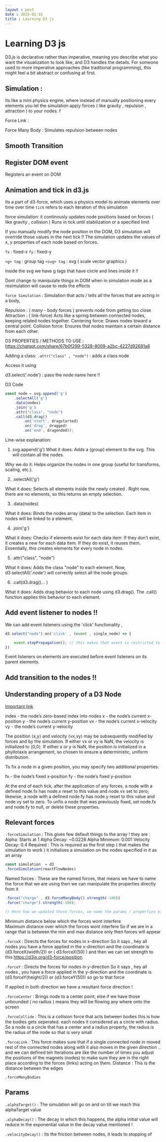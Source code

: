 ```yaml
---
layout : post
date : 2025-02-15
title : Learning D3 js 
---
```


# Learning D3 js 
D3.js is declarative rather than imperative, meaning you describe what you want the visualization to look like, and D3 handles the details. For someone used to more imperative approaches (like traditional programming), this might feel a bit abstract or confusing at first.

## Simulation : 

Its like a mini physics engine, where instead of manually positioning every elements you let the simulation apply forces ( like gravity , repulsion , attraction ) to your nodes. 
f

Force Link : 

Force Many Body : Simulates repulsion between nodes 


## Smooth Transition 


## Register DOM event

Registers an event on DOM 

## Animation and tick in d3.js 

Its a part of d3-force, which uses a physics model to animate elements over time over time 
`tick` refers to each iteration of this simulation 

force simulation: it continously updates node positions based on forces ( like gravity , collision ) 
Runs in tick until stabilization or a specified limit 

If you manually modify the node position in the DOM, D3 simulation will override those values in the next tick !!
The simulation updates the values of x, y properties of each node based on forces. 

`fx` : fixed-x
`fy` : fixed-y

`<g> tag` : group tag 
`<svg> tag` : svg ( scale vector graphics ) 

Inside the svg we have g tags that have circle and lines inside it !! 

Dont change to manipulate things in DOM when in simulation mode as a resimulation will cause to redo the effects  

`force Simulation` : Simulation that acts / tells all the forces that are acting in a body, 

Repulsion : ( many - body forces ) prevents node from getting too close 
Attraction : ( link-force)  Acts like a spring between connected nodes, keeping related nodes together.
Centering force: Draws nodes toward a central point.
Collision force: Ensures that nodes maintain a certain distance from each other.


D3 PROPERTIES / METHODS TO USE : https://chatgpt.com/share/67b0f299-5328-8009-a2bc-4227d92681a8

Adding a class: 
`.attr("class" , "node")` : adds a class node

Access it using 

d3.select('.node') : pass the node name here !! 



D3 Code 
```javascript
const node = svg.append('g')  
    .selectAll('g')  
    .data(nodes)  
    .join('g')  
    .attr("class", "node")  
    .call(d3.drag()  
        .on('start', dragstarted)  
        .on('drag', dragged)  
        .on('end', dragended));  
```

Line-wise explanation: 

1) svg.append('g')
What it does:
    Adds a <g> (group) element to the svg.
    This <g> will contain all the nodes.

Why we do it:
    Helps organize the nodes in one group (useful for transforms, scaling, etc.).

2) .selectAll('g')

What it does:
    Selects all <g> elements inside the newly created <g>.
    Right now, there are no <g> elements, so this returns an empty selection.

3) .data(nodes)

What it does:
    Binds the nodes array (data) to the selection.
    Each item in nodes will be linked to a <g> element.

4) .join('g')

What it does:
    Checks if <g> elements exist for each data item:
        If they don’t exist, it creates a new <g> for each data item.
        If they do exist, it reuses them.
    Essentially, this creates <g> elements for every node in nodes.

5) .attr("class", "node")

What it does:
    Adds the class "node" to each <g> element.
    Now, d3.selectAll('.node') will correctly select all the node groups.

6) .call(d3.drag()... )

What it does:
    Adds drag behavior to each node using d3.drag().
    The .call() function applies this behavior to each <g> element.


## Add event listener to nodes !!

We can add event listeners using the 'click' functionality , 


```javascript 
d3.select("node").on('click' , (event , single_node) => {

    event.stopPropagation(); // this makes that event is restricted to here only and doesnt propagates furtehr  
})
```

Event listeners on elements are executed before event listeners on its parent elements.


## Add transition to the nodes !! 


## Understanding propery of a D3 Node 
[Important link](https://d3js.org/d3-force/simulation#simulation_nodes)

index - the node’s zero-based index into nodes
x - the node’s current x-position
y - the node’s current y-position
vx - the node’s current x-velocity
vy - the node’s current y-velocity

The position ⟨x,y⟩ and velocity ⟨vx,vy⟩ may be subsequently modified by forces and by the simulation. If either vx or vy is NaN, the velocity is initialized to ⟨0,0⟩. If either x or y is NaN, the position is initialized in a phyllotaxis arrangement, so chosen to ensure a deterministic, uniform distribution.

To fix a node in a given position, you may specify two additional properties:

fx - the node’s fixed x-position
fy - the node’s fixed y-position

At the end of each tick, after the application of any forces, a node with a defined node.fx has node.x reset to this value and node.vx set to zero; likewise, a node with a defined node.fy has node.y reset to this value and node.vy set to zero. To unfix a node that was previously fixed, set node.fx and node.fy to null, or delete these properties.

## Relevant forces

`.forceSimulation` : This gives few default things to the array !
they are : 
Alpha: Starts at 1
Alpha Decay: ~0.0228
Alpha Minimum: 0.001
Velocity Decay: 0.4
Required : This is required as the first step ( that makes the simulation to work ) it initialises a simulation on the nodes specified in it as an array 

```javascript 
const simulation  = d3
.forceSimulation(reactFlowNodes)

```

Named forces : These are the named forces, that means we have to name the force that we are using then we can manipulate the properties directly from it 

```javascript 
.force("charge" , d3.forceManyBody().strength(-100)) 
.force("charge").strength(-100);

// Here how we updated those forces, we name the params / properties of the force using its "name"  
```

Minimum distance below which the forces wont interfere  
Maximum distance over which the forces wont interfere
So if we are in a range that is between the min and max distance only then forces will appear 


`.forceX` : Directs the forces for nodes in x-direction 
So it says , hey all nodes you have a force applied in the x-direction and the coordinate is (d3.forceX(width/2)) or ( d3.forceX(50) ) 
and then we can set strength to this https://d3js.org/d3-force/position 


`.forceY` : Directs the forces for nodes in y-direction 
So it says , hey all nodes , you have a force applied in the y-direction and the coordinate is (d3.forceY(height/2)) or (d3.forceY(50))
so go to that force 

If applied in both direction we have a resultant force direction !


`.forceCenter` : Brings node to a center point, else if we have those unbounded ( no radius ) means they will be flowing any where onto the screen 

`.forceCollide` : This is a collision force that acts between bodies this is how the bodies gets seperated. each nodes it considered as a circle with radius. So a node is a circle that has a center and a radius property, the radius is the radius of the node so that is very small 


`.forceLink` : This force makes sure that if a single connected node in moved rest of the connected nodes along with it also moves in the given direction .. and we can defined teh 
Iterations are like the number of times you adjust the positions of the magnets (nodes) to make sure they are in the right place according to the forces (links) acting on them.
Distance : This is the distance between the edges 

`.forceManyBodies`

## Params

`.alphaTarget()` : The simulation will go on and on till we reach this alphaTarget value

`.alphaDecay()` : The decay in which this happens, the alpha initial value will reduce in the exponential value in the decay value mentioned ! 

`.velocityDecay()` : Its the friction between nodes, it leads to stopping of 
















